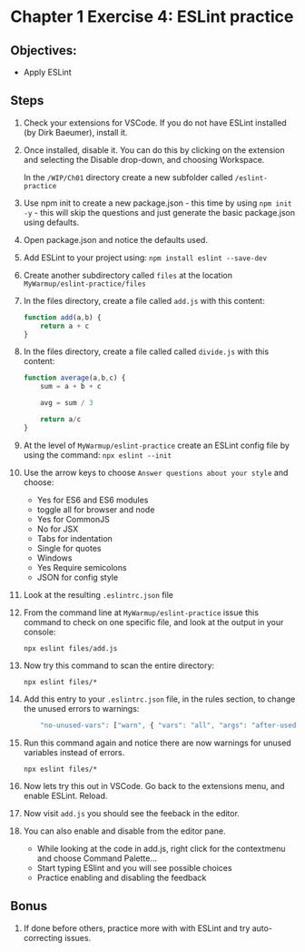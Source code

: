 # Chapter 1 Exercise 4: ESLint practice

## Objectives:
* Apply ESLint

## Steps


1. Check your extensions for VSCode. If you do not have ESLint installed (by Dirk Baeumer), install it. 

1. Once installed, disable it. You can do this by clicking on the extension and selecting the Disable drop-down, and choosing Workspace.

    In the `/WIP/Ch01` directory create a new subfolder called `/eslint-practice`

1. Use npm init to create a new package.json - this time by using `npm init -y` - this will skip the questions and just generate the basic package.json using defaults.

1. Open package.json and notice the defaults used.

1. Add ESLint to your project using: `npm install eslint --save-dev`

1. Create another subdirectory called `files` at the location
`MyWarmup/eslint-practice/files`

1. In the files directory, create a file called `add.js` with this content:
    ``` javascript
    function add(a,b) {
        return a + c
    }
    ```

1. In the files directory, create a file called called `divide.js` with this content:

    ``` javascript
    function average(a,b,c) {
        sum = a + b + c

        avg = sum / 3

        return a/c
    }
    ```

1. At the level of `MyWarmup/eslint-practice` create an ESLint config file by using the command: 
`npx eslint --init`

1. Use the arrow keys to choose `Answer questions about your style` and choose:
    * Yes for ES6 and ES6 modules
    * toggle all for browser and node
    * Yes for CommonJS
    * No for JSX
    * Tabs for indentation
    * Single for quotes
    * Windows
    * Yes Require semicolons 
    * JSON for config style

1. Look at the resulting `.eslintrc.json` file

1. From the command line at `MyWarmup/eslint-practice` issue this command to check on one specific file, and look at the output in your console:
    ```
    npx eslint files/add.js   
    ```

1. Now try this command to scan the entire directory:
    ```
    npx eslint files/*
    ```

1. Add this entry to your `.eslintrc.json` file, in the rules section, to change the unused errors to warnings:
    ``` javascript
        "no-unused-vars": ["warn", { "vars": "all", "args": "after-used", "ignoreRestSiblings": false }]
    ```

1. Run this command again and notice there are now warnings for unused variables instead of errors.
    ```
    npx eslint files/*
    ```

1. Now lets try this out in VSCode. Go back to the extensions menu, and enable ESLint. Reload.

1. Now visit `add.js` you should see the feeback in the editor.

1. You can also enable and disable from the editor pane. 
    * While looking at the code in add.js, right click for the contextmenu and choose Command Palette...
    * Start typing ESlint and you will see possible choices
    * Practice enabling and disabling the feedback
## Bonus
1. If done before others, practice more with with ESLint and try auto-correcting issues.